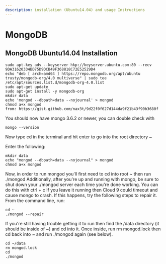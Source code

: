 ```yaml
---
description: installation (Ubuntu14.04) and usage Instructions
---
```


# MongoDB

## MongoDB Ubuntu14.04 Installation <a id="mongodb-ubuntu-14-04-installation"></a>

```text
sudo apt-key adv --keyserver hkp://keyserver.ubuntu.com:80 --recv 9DA31620334BD75D9DCB49F368818C72E52529D4
echo "deb [ arch=amd64 ] https://repo.mongodb.org/apt/ubuntu trusty/mongodb-org/4.0 multiverse" | sudo tee /etc/apt/sources.list.d/mongodb-org-4.0.list
sudo apt-get update
sudo apt-get install -y mongodb-org
mkdir data
echo 'mongod --dbpath=data --nojournal' > mongod
chmod a+x mongod
from: https://gist.github.com/nax3t/9d22f0f627d144da9f21b43f90b3680f
```

You should now have mongo 3.6.2 or newer, you can double check with

```text
mongo --version 
```

Now type cd in the terminal and hit enter to go into the root directory ~

Enter the following:

```text
mkdir data 
echo "mongod --dbpath=data --nojournal" > mongod 
chmod a+x mongod
```

Now, in order to run mongod you'll first need to cd into root ~ then run ./mongod Additionally, after you're up and running with mongo, be sure to shut down your ./mongod server each time you're done working. You can do this with ctrl + c If you leave it running then Cloud 9 could timeout and cause mongo to crash. If this happens, try the following steps to repair it. From the command line, run:

```text
cd ~ 
./mongod --repair
```

If you're still having trouble getting it to run then find the /data directory \(it should be inside of ~\) and cd into it. Once inside, run rm mongod.lock then cd back into ~ and run ./mongod again \(see below\).

```text
cd ~/data 
rm mongod.lock 
cd 
./mongod
```



